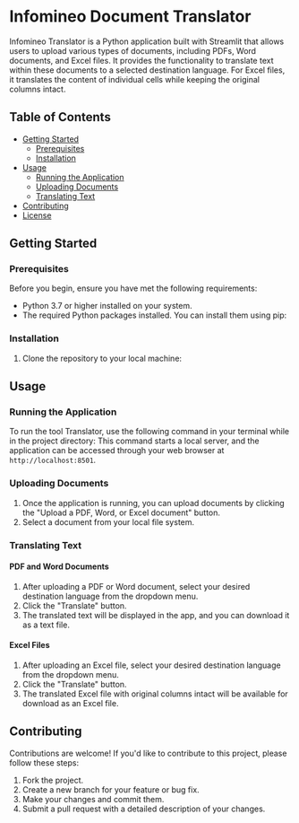 # Infomineo Document Translator

Infomineo Translator is a Python application built with Streamlit that allows users to upload various types of documents, including PDFs, Word documents, and Excel files. It provides the functionality to translate text within these documents to a selected destination language. For Excel files, it translates the content of individual cells while keeping the original columns intact.

## Table of Contents
- [Getting Started](#getting-started)
  - [Prerequisites](#prerequisites)
  - [Installation](#installation)
- [Usage](#usage)
  - [Running the Application](#running-the-application)
  - [Uploading Documents](#uploading-documents)
  - [Translating Text](#translating-text)
- [Contributing](#contributing)
- [License](#license)

## Getting Started

### Prerequisites

Before you begin, ensure you have met the following requirements:
- Python 3.7 or higher installed on your system.
- The required Python packages installed. You can install them using pip:


### Installation

1. Clone the repository to your local machine:

## Usage

### Running the Application

To run the tool Translator, use the following command in your terminal while in the project directory:
This command starts a local server, and the application can be accessed through your web browser at `http://localhost:8501`.

### Uploading Documents
1. Once the application is running, you can upload documents by clicking the "Upload a PDF, Word, or Excel document" button.
2. Select a document from your local file system.

### Translating Text

#### PDF and Word Documents

1. After uploading a PDF or Word document, select your desired destination language from the dropdown menu.
2. Click the "Translate" button.
3. The translated text will be displayed in the app, and you can download it as a text file.

#### Excel Files

1. After uploading an Excel file, select your desired destination language from the dropdown menu.
2. Click the "Translate" button.
3. The translated Excel file with original columns intact will be available for download as an Excel file.

## Contributing

Contributions are welcome! If you'd like to contribute to this project, please follow these steps:
1. Fork the project.
2. Create a new branch for your feature or bug fix.
3. Make your changes and commit them.
4. Submit a pull request with a detailed description of your changes.



